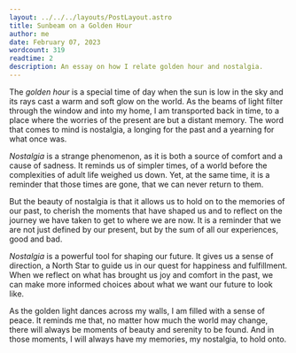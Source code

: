 ```yaml
---
layout: ../../../layouts/PostLayout.astro
title: Sunbeam on a Golden Hour
author: me
date: February 07, 2023
wordcount: 319
readtime: 2
description: An essay on how I relate golden hour and nostalgia.
---
```


The _golden hour_ is a special time of day when the sun is low in the sky and its rays cast a warm and soft glow on the world. As the beams of light filter through the window and into my home, I am transported back in time, to a place where the worries of the present are but a distant memory. The word that comes to mind is nostalgia, a longing for the past and a yearning for what once was.

_Nostalgia_ is a strange phenomenon, as it is both a source of comfort and a cause of sadness. It reminds us of simpler times, of a world before the complexities of adult life weighed us down. Yet, at the same time, it is a reminder that those times are gone, that we can never return to them.

But the beauty of nostalgia is that it allows us to hold on to the memories of our past, to cherish the moments that have shaped us and to reflect on the journey we have taken to get to where we are now. It is a reminder that we are not just defined by our present, but by the sum of all our experiences, good and bad.

_Nostalgia_ is a powerful tool for shaping our future. It gives us a sense of direction, a North Star to guide us in our quest for happiness and fulfillment. When we reflect on what has brought us joy and comfort in the past, we can make more informed choices about what we want our future to look like.

As the golden light dances across my walls, I am filled with a sense of peace. It reminds me that, no matter how much the world may change, there will always be moments of beauty and serenity to be found. And in those moments, I will always have my memories, my nostalgia, to hold onto.